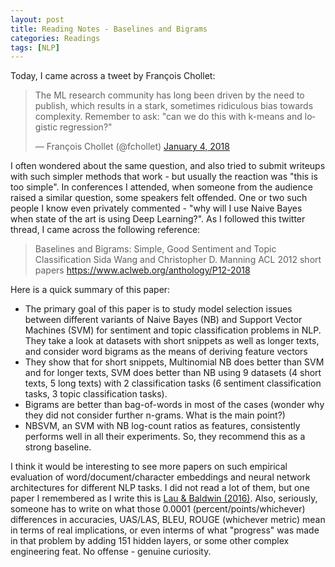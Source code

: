 ```yaml
---
layout: post
title: Reading Notes - Baselines and Bigrams
categories: Readings
tags: [NLP]
---
```

Today, I came across a tweet by François Chollet:

<blockquote class="twitter-tweet" data-lang="en"><p lang="en" dir="ltr">The ML research community has long been driven by the need to publish, which results in a stark, sometimes ridiculous bias towards complexity. Remember to ask: &quot;can we do this with k-means and logistic regression?&quot;</p>&mdash; François Chollet (@fchollet) <a href="https://twitter.com/fchollet/status/948970872802443264?ref_src=twsrc%5Etfw">January 4, 2018</a></blockquote>
<script async src="https://platform.twitter.com/widgets.js" charset="utf-8"></script>

I often wondered about the same question, and also tried to submit writeups with such simpler methods that work - but usually the reaction was "this is too simple". In conferences I attended, when someone from the audience raised a similar question, some speakers felt offended. One or two such people I know even privately commented - "why will I use Naive Bayes when state of the art is using Deep Learning?". As I followed this twitter thread, I came across the following reference: 

> Baselines and Bigrams: Simple, Good Sentiment and Topic Classification
> Sida Wang and Christopher D. Manning
> ACL 2012 short papers
> https://www.aclweb.org/anthology/P12-2018

Here is a quick summary of this paper:
- The primary goal of this paper is to study model selection issues between different variants of Naive Bayes (NB) and Support Vector Machines (SVM) for sentiment and topic classification problems in NLP. They take a look at datasets with short snippets as well as longer texts, and consider word bigrams as the means of deriving feature vectors
- They show that for short snippets, Multinomial NB does better than SVM and for longer texts, SVM does better than NB using 9 datasets (4 short texts, 5 long texts) with 2 classification tasks (6 sentiment classification tasks, 3 topic classification tasks). 
- Bigrams are better than bag-of-words in most of the cases (wonder why they did not consider further n-grams. What is the main point?)
- NBSVM, an SVM with NB log-count ratios as features, consistently performs well in all their experiments. So, they recommend this as a strong baseline. 

I think it would be interesting to see more papers on such empirical evaluation of word/document/character embeddings and neural network architectures for different NLP tasks. I did not read a lot of them, but one paper I remembered as I write this is [Lau & Baldwin (2016)](http://www.aclweb.org/anthology/W16-1609). Also, seriously, someone has to write on what those 0.0001 (percent/points/whichever) differences in accuracies, UAS/LAS, BLEU, ROUGE (whichever metric) mean in terms of real implications, or even interms of what "progress" was made in that problem by adding 151 hidden layers, or some other complex engineering feat. No offense - genuine curiosity. 
